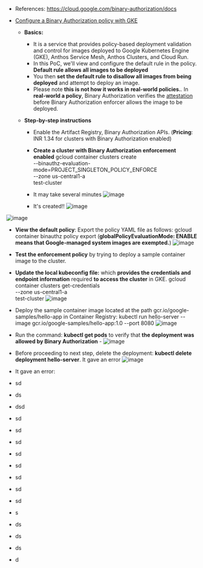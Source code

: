 - References: https://cloud.google.com/binary-authorization/docs
  
- [Configure a Binary Authorization policy with GKE](https://cloud.google.com/binary-authorization/docs/configure-policy-gke)
  - **Basics:**
    - It is a service that provides policy-based deployment validation and control for images deployed to Google Kubernetes Engine (GKE), Anthos Service Mesh, Anthos Clusters, and Cloud Run.
    - In this PoC, we'll view and configure the default rule in the policy. **Default rule allows all images to be deployed**
    - You then **set the default rule to disallow all images from being deployed** and attempt to deploy an image.
    - Please note **this is not how it works in real-world policies.**. In **real-world a policy**, Binary Authorization verifies the [attestation](https://cloud.google.com/binary-authorization/docs/key-concepts#attestations) before Binary Authorization enforcer allows the image to be deployed.

  - **Step-by-step instructions**
    - Enable the Artifact Registry, Binary Authorization APIs. (**Pricing**: INR 1.34 for clusters with Binary Authorization enabled) 
    - **Create a cluster with Binary Authorization enforcement enabled**
        gcloud container clusters create \
        --binauthz-evaluation-mode=PROJECT_SINGLETON_POLICY_ENFORCE \
        --zone us-central1-a \
        test-cluster

    - It may take several minutes
![image](https://github.com/Ajit1279/GCP_Learning/assets/81754034/f8e2623e-176e-457f-934b-72de565f5997)

    - It's created!!
![image](https://github.com/Ajit1279/GCP_Learning/assets/81754034/de2c83ef-e505-4be8-a558-8e437eec54e5)
 
![image](https://github.com/Ajit1279/GCP_Learning/assets/81754034/a746fb04-d28f-4548-9d7e-f12b43d54d63)

   - **View the default policy**: Export the policy YAML file as follows: gcloud container binauthz policy export 
    (**globalPolicyEvaluationMode: ENABLE means that Google-managed system images are exempted.**)
![image](https://github.com/Ajit1279/GCP_Learning/assets/81754034/60933ad6-6823-47c2-b225-40c60a22a025)

   - **Test the enforcement policy** by trying to deploy a sample container image to the cluster. 
   - **Update the local kubeconfig file:** which **provides the credentials and endpoint information** required **to access the cluster** in GKE.
       gcloud container clusters get-credentials \
       --zone us-central1-a \
       test-cluster
![image](https://github.com/Ajit1279/GCP_Learning/assets/81754034/6997d884-df50-4241-b079-1acc96b538c2)

   - Deploy the sample container image located at the path gcr.io/google-samples/hello-app in Container Registry: kubectl run hello-server --image gcr.io/google-samples/hello-app:1.0 --port 8080
![image](https://github.com/Ajit1279/GCP_Learning/assets/81754034/b9d009de-a237-43da-936f-6d3a6dc04eb7)

   - Run the command: **kubectl get pods** to verify that **the deployment was allowed by Binary Authorization** - 
![image](https://github.com/Ajit1279/GCP_Learning/assets/81754034/137148e3-a486-4fa5-8add-67e4cab67f84)

   - Before proceeding to next step, delete the deployment: **kubectl delete deployment hello-server**. It gave an error
![image](https://github.com/Ajit1279/GCP_Learning/assets/81754034/5f84afbc-a02a-4cff-a57e-ba2b2df23019)

   - It gave an error:
  
   - sd 
- ds
- dsd
- sd
- sd
- sd
- sd
- sd
- sd
- sd
- sd
- s
- ds
- ds
- ds
- d


